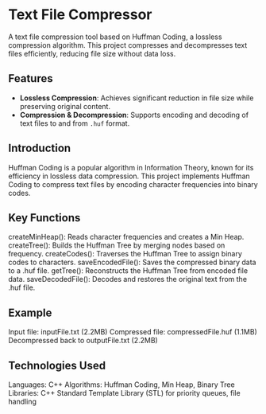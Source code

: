 # Text File Compressor

A text file compression tool based on Huffman Coding, a lossless compression algorithm. This project compresses and decompresses text files efficiently, reducing file size without data loss.

## Features

- **Lossless Compression**: Achieves significant reduction in file size while preserving original content.
- **Compression & Decompression**: Supports encoding and decoding of text files to and from `.huf` format.

## Introduction

Huffman Coding is a popular algorithm in Information Theory, known for its efficiency in lossless data compression. This project implements Huffman Coding to compress text files by encoding character frequencies into binary codes.


## Key Functions
createMinHeap(): Reads character frequencies and creates a Min Heap.
createTree(): Builds the Huffman Tree by merging nodes based on frequency.
createCodes(): Traverses the Huffman Tree to assign binary codes to characters.
saveEncodedFile(): Saves the compressed binary data to a .huf file.
getTree(): Reconstructs the Huffman Tree from encoded file data.
saveDecodedFile(): Decodes and restores the original text from the .huf file.

## Example

Input file: inputFile.txt (2.2MB)
Compressed file: compressedFile.huf (1.1MB)
Decompressed back to outputFile.txt (2.2MB)

## Technologies Used
Languages: C++
Algorithms: Huffman Coding, Min Heap, Binary Tree
Libraries: C++ Standard Template Library (STL) for priority queues, file handling
